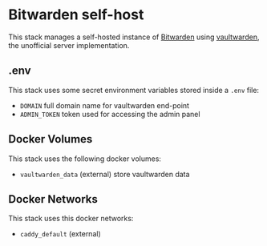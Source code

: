 # Bitwarden self-host

This stack manages a self-hosted instance of [Bitwarden](https://bitwarden.com/) using [vaultwarden](https://github.com/dani-garcia/vaultwarden), the unofficial server implementation.

## .env

This stack uses some secret environment variables stored inside a `.env` file:
 
- `DOMAIN` full domain name for vaultwarden end-point
- `ADMIN_TOKEN` token used for accessing the admin panel

## Docker Volumes

This stack uses the following docker volumes:

- `vaultwarden_data` (external) store vaultwarden data

## Docker Networks

This stack uses this docker networks:

- `caddy_default` (external)
